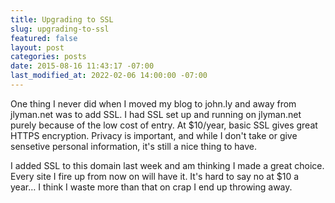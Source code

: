 ```yaml
---
title: Upgrading to SSL
slug: upgrading-to-ssl
featured: false
layout: post
categories: posts
date: 2015-08-16 11:43:17 -07:00
last_modified_at: 2022-02-06 14:00:00 -07:00
---
```


One thing I never did when I moved my blog to john.ly and away from jlyman.net was to add SSL. I had SSL set up and running on jlyman.net purely because of the low cost of entry. At $10/year, basic SSL gives great HTTPS encryption. Privacy is important, and while I don't take or give sensetive personal information, it's still a nice thing to have.

I added SSL to this domain last week and am thinking I made a great choice. Every site I fire up from now on will have it. It's hard to say no at $10 a year… I think I waste more than that on crap I end up throwing away.

